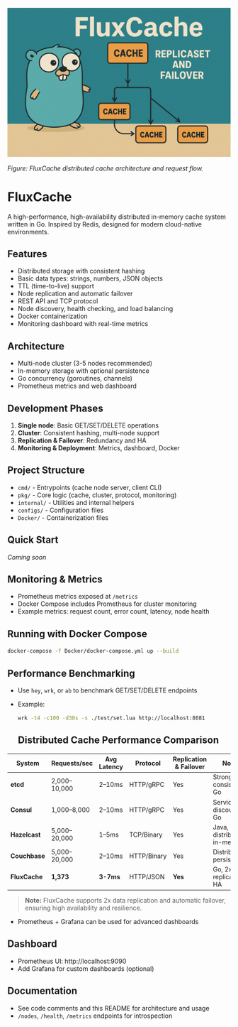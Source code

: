 ![FluxCache Architecture](cache.png)

*Figure: FluxCache distributed cache architecture and request flow.*

# FluxCache

A high-performance, high-availability distributed in-memory cache system written in Go. Inspired by Redis, designed for modern cloud-native environments.

## Features
- Distributed storage with consistent hashing
- Basic data types: strings, numbers, JSON objects
- TTL (time-to-live) support
- Node replication and automatic failover
- REST API and TCP protocol
- Node discovery, health checking, and load balancing
- Docker containerization
- Monitoring dashboard with real-time metrics

## Architecture
- Multi-node cluster (3-5 nodes recommended)
- In-memory storage with optional persistence
- Go concurrency (goroutines, channels)
- Prometheus metrics and web dashboard

## Development Phases
1. **Single node**: Basic GET/SET/DELETE operations
2. **Cluster**: Consistent hashing, multi-node support
3. **Replication & Failover**: Redundancy and HA
4. **Monitoring & Deployment**: Metrics, dashboard, Docker

## Project Structure
- `cmd/` - Entrypoints (cache node server, client CLI)
- `pkg/` - Core logic (cache, cluster, protocol, monitoring)
- `internal/` - Utilities and internal helpers
- `configs/` - Configuration files
- `Docker/` - Containerization files

## Quick Start
_Coming soon_

## Monitoring & Metrics
- Prometheus metrics exposed at `/metrics`
- Docker Compose includes Prometheus for cluster monitoring
- Example metrics: request count, error count, latency, node health

## Running with Docker Compose
```sh
docker-compose -f Docker/docker-compose.yml up --build
```

## Performance Benchmarking
- Use `hey`, `wrk`, or `ab` to benchmark GET/SET/DELETE endpoints
- Example:
  ```sh
  wrk -t4 -c100 -d30s -s ./test/set.lua http://localhost:8081
  ```

  ## Distributed Cache Performance Comparison

| System         | Requests/sec | Avg Latency | Protocol   | Replication & Failover | Notes                        |
|----------------|-------------|-------------|------------|------------------------|------------------------------|
| **etcd**       | 2,000–10,000| 2–10ms      | HTTP/gRPC  | Yes                   | Strong consistency, Go       |
| **Consul**     | 1,000–8,000 | 2–10ms      | HTTP/gRPC  | Yes                   | Service discovery, Go        |
| **Hazelcast**  | 5,000–20,000| 1–5ms       | TCP/Binary | Yes                   | Java, distributed, in-memory |
| **Couchbase**  | 5,000–20,000| 2–10ms      | HTTP/Binary| Yes                   | Distributed, persistent      |
| **FluxCache**  | **1,373**   | **3-7ms**   | HTTP/JSON  | **Yes**               | Go, 2x replication, HA       |

> **Note:** FluxCache supports 2x data replication and automatic failover, ensuring high availability and resilience.
- Prometheus + Grafana can be used for advanced dashboards

## Dashboard
- Prometheus UI: http://localhost:9090
- Add Grafana for custom dashboards (optional)

## Documentation
- See code comments and this README for architecture and usage
- `/nodes`, `/health`, `/metrics` endpoints for introspection 